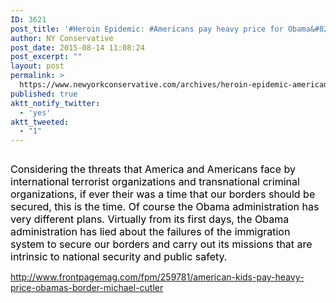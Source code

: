 ```yaml
---
ID: 3621
post_title: '#Heroin Epidemic: #Americans pay heavy price for Obama&#8217;s policies #SecureTheBorder #tcot'
author: NY Conservative
post_date: 2015-08-14 11:08:24
post_excerpt: ""
layout: post
permalink: >
  https://www.newyorkconservative.com/archives/heroin-epidemic-americans-pay-heavy-price-for-obamas-policies-securetheborder-tcot/
published: true
aktt_notify_twitter:
  - 'yes'
aktt_tweeted:
  - "1"
---
```

<p><img src="http://www.newyorkconservative.com/wp-content/uploads/2015/08/081415_1507_HeroinEpide1.jpg" alt=""/>
	</p><p><span style="color:black; font-size:12pt">Considering the threats that America and Americans face by international terrorist organizations and transnational criminal organizations, if ever their was a time that our borders should be secured, this is the time. Of course the Obama administration has very different plans. Virtually from its first days, the Obama administration has lied about the failures of the immigration system to secure our borders and carry out its missions that are intrinsic to national security and public safety.
</span></p><p><a href="http://www.frontpagemag.com/fpm/259781/american-kids-pay-heavy-price-obamas-border-michael-cutler">http://www.frontpagemag.com/fpm/259781/american-kids-pay-heavy-price-obamas-border-michael-cutler</a>
	</p>